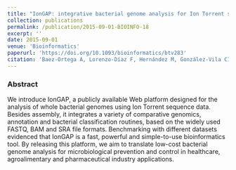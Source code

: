 ```yaml
---
title: "IonGAP: integrative bacterial genome analysis for Ion Torrent sequence data"
collection: publications
permalink: /publication/2015-09-01-BIOINFO-18
excerpt: ''
date: 2015-09-01
venue: 'Bioinformatics'
paperurl: 'https://doi.org/10.1093/bioinformatics/btv283'
citation: 'Baez-Ortega A, Lorenzo-Díaz F, Hernández M, González-Vila CI, Roda-García JL, <b>Colebrook M</b>, Flores C. &quot;IonGAP: integrative bacterial genome analysis for Ion Torrent sequence data&quot;.<i>Bioinformatics</i> 31(17), 2870-2873 (2015)' #'Your Name, You. (2015). &quot;Paper Title Number 3.&quot; <i>Journal 1</i>. 1(3).'
---
```

### Abstract
We introduce IonGAP, a publicly available Web platform designed for the analysis of whole bacterial genomes using Ion Torrent sequence data. Besides assembly, it integrates a variety of comparative genomics, annotation and bacterial classification routines, based on the widely used FASTQ, BAM and SRA file formats. Benchmarking with different datasets evidenced that IonGAP is a fast, powerful and simple-to-use bioinformatics tool. By releasing this platform, we aim to translate low-cost bacterial genome analysis for microbiological prevention and control in healthcare, agroalimentary and pharmaceutical industry applications.
